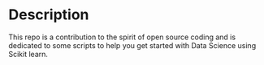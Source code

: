 # Description

This repo is a contribution to the spirit of open source coding and is dedicated to some scripts to help you get started with Data Science using Scikit learn.